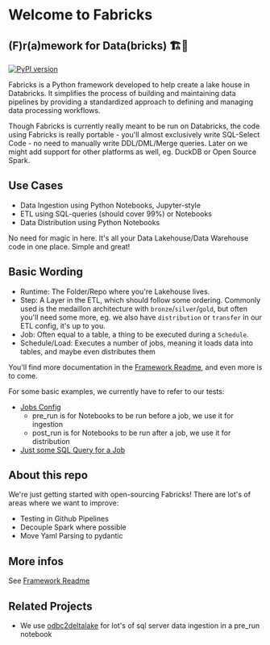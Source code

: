 # Welcome to Fabricks 
## (F)r(a)mework for Data(bricks) 🏗️🧱


[![PyPI version](https://badge.fury.io/py/fabricks.svg)](https://pypi.org/project/fabricks/)

Fabricks is a Python framework developed to help create a lake house in Databricks. It simplifies the process of building and maintaining data pipelines by providing a standardized approach to defining and managing data processing workflows.

Though Fabricks is currently really meant to be run on Databricks, the code using Fabricks is really portable - you'll almost exclusively
write SQL-Select Code - no need to manually write DDL/DML/Merge queries. Later on we might add support for other platforms as well, eg. DuckDB or Open Source Spark.

## Use Cases

- Data Ingestion using Python Notebooks, Jupyter-style
- ETL using SQL-queries (should cover 99%) or Notebooks
- Data Distribution using Python Notebooks

No need for magic in here. It's all your Data Lakehouse/Data Warehouse code in one place. Simple and great!

## Basic Wording

- Runtime: The Folder/Repo where you're Lakehouse lives.
- Step: A Layer in the ETL, which should follow some ordering. Commonly used is the medaillon architecture with `bronze`/`silver`/`gold`, but often you'll need some more, eg. we also have `distribution` or `transfer` in our ETL config, it's up to you.
- Job: Often equal to a table, a thing to be executed during a `Schedule`.
- Schedule/Load: Executes a number of jobs, meaning it loads data into tables, and maybe even distributes them

You'll find more documentation in the [Framework Readme](framework/README.md), and even more is to come.

For some basic examples, we currently have to refer to our tests:

- [Jobs Config](framework/tests/runtime/gold/gold/invoke/config.invoke.yml)
  - pre_run is for Notebooks to be run before a job, we use it for ingestion
  - post_run is for Notebooks to be run after a job, we use it for distribution
- [Just some SQL Query for a Job](framework/tests/runtime/gold/gold/fact/dependency.sql)

## About this repo

We're just getting started with open-sourcing Fabricks! There are lot's of areas where we want to improve:

- Testing in Github Pipelines
- Decouple Spark where possible
- Move Yaml Parsing to pydantic

## More infos

See [Framework Readme](framework/README.md)

## Related Projects

- We use [odbc2deltalake](https://github.com/bmsuisse/odbc2deltalake) for lot's of sql server data ingestion in a pre_run notebook
